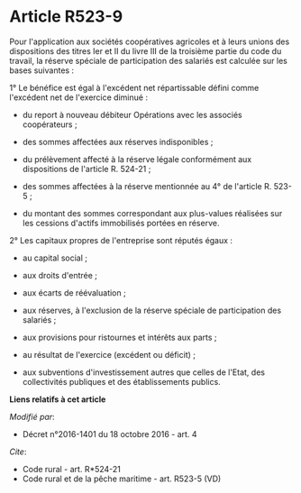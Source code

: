 # Article R523-9

Pour l'application aux sociétés coopératives agricoles et à leurs unions des dispositions des titres Ier et II du livre III
de la troisième partie du code du travail, la réserve spéciale de participation des salariés est calculée sur les bases
suivantes : 

1° Le bénéfice est égal à l'excédent net répartissable défini comme l'excédent net de l'exercice diminué :

- du report à nouveau débiteur Opérations avec les associés coopérateurs ;

- des sommes affectées aux réserves indisponibles ;

- du prélèvement affecté à la réserve légale conformément aux dispositions de l'article R. 524-21 ;

- des sommes affectées à la réserve mentionnée au 4° de l'article R. 523-5 ;

- du montant des sommes correspondant aux plus-values réalisées sur les cessions d'actifs immobilisés portées en réserve. 

2° Les capitaux propres de l'entreprise sont réputés égaux :

- au capital social ;

- aux droits d'entrée ;

- aux écarts de réévaluation ;

- aux réserves, à l'exclusion de la réserve spéciale de participation des salariés ;

- aux provisions pour ristournes et intérêts aux parts ;

- au résultat de l'exercice (excédent ou déficit) ;

- aux subventions d'investissement autres que celles de l'Etat, des collectivités publiques et des établissements publics.

**Liens relatifs à cet article**

_Modifié par_:

  - Décret n°2016-1401 du 18 octobre 2016 - art. 4

_Cite_:

  - Code rural - art. R*524-21
  - Code rural et de la pêche maritime - art. R523-5 (VD)
